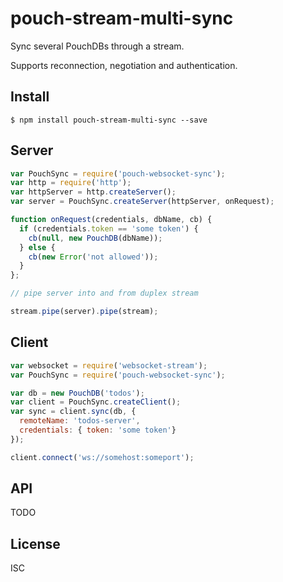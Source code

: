 # pouch-stream-multi-sync

Sync several PouchDBs through a stream.

Supports reconnection, negotiation and authentication.

## Install

```
$ npm install pouch-stream-multi-sync --save
```

## Server

```js
var PouchSync = require('pouch-websocket-sync');
var http = require('http');
var httpServer = http.createServer();
var server = PouchSync.createServer(httpServer, onRequest);

function onRequest(credentials, dbName, cb) {
  if (credentials.token == 'some token') {
    cb(null, new PouchDB(dbName));
  } else {
    cb(new Error('not allowed'));
  }
};

// pipe server into and from duplex stream

stream.pipe(server).pipe(stream);
```

## Client

```js
var websocket = require('websocket-stream');
var PouchSync = require('pouch-websocket-sync');

var db = new PouchDB('todos');
var client = PouchSync.createClient();
var sync = client.sync(db, {
  remoteName: 'todos-server',
  credentials: { token: 'some token'}
});

client.connect('ws://somehost:someport');
```

## API

TODO


## License

ISC
